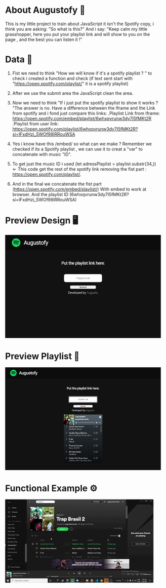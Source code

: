 # About Augustofy 📑

This is my little project to train about JavaScript it isn't the Spotify copy, i think you are asking: "So what is this?"
And i say: "Keep calm my little grasshopper, here you put your playlist link and will show to you on the page , and the best you can listen it !"

# Data 💾

1. Fist we need to think "How we will know if it's a spotify playlist ? "
 to check i created a function and check (if text sent start with "https://open.spotify.com/playlist/" it is a spotify playlist)  

2. After we use the submit area the JavaScript clean the area.

3. Now we need to think "If i just put the spotify playlist to show it works ? "The answer is no.
Have a difference between the Iframe and the Link from spotify and i fond just compare this links:
  .Playlist Link from Iframe: https://open.spotify.com/embed/playlist/6whxqvrunw3dy7I5fMKt2R
  .Playlist from user link: https://open.spotify.com/playlist/6whxqvrunw3dy7I5fMKt2R?si=IFxdHzi_SWOf98IRRouWSA

4. Yes i know have this /embed/ so what can we make ?
Remember we checked if its a Spotify playlist , we can use it to creat a "var" to concatenate with 
music "ID".

5. To get just the music ID i used (let adressPlaylist = playlist.substr(34,)) <- This code get the rest
of the spotify link removing the fist part : https://open.spotify.com/playlist/.

6. And in the final we concatenate the fist part (https://open.spotify.com/embed/playlist/) With embed to work at browser.
And the playlist ID (6whxqvrunw3dy7I5fMKt2R?si=IFxdHzi_SWOf98IRRouWSA)

# Preview Design 🖥️
![fistImage](design/preview.png)

# Preview Playlist 🎵

![Image](design/previewPlaylist.png)

# Functional Example ⚙️

![Image](design/funcional.gif)

